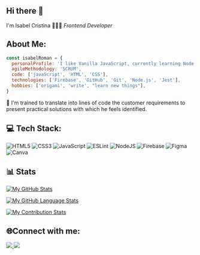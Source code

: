 ## Hi there 👋

I'm Isabel Cristina 👩🏽‍💻 *Frontend Developer* 

## About Me:
```javascript
const isabelRoman = {
  personalProfile: 'I like Vanilla JavaScript, currently learning Node.js',
  agileMethodology: 'SCRUM',
  code: ['javaScript', 'HTML', 'CSS'],
  technologies: ['Firebase', 'GitHub', 'Git', 'Node.js', 'Jest'],
  hobbies: ['origami', 'write', "learn new things"],
}
```
📒 I'm trained to translate into lines of code the customer requirements to present practical solutions with which he feels identified.

## 💻 Tech Stack:
![HTML5](https://img.shields.io/badge/html5-%23E34F26.svg?style=for-the-badge&logo=html5&logoColor=white) ![CSS3](https://img.shields.io/badge/css3-%231572B6.svg?style=for-the-badge&logo=css3&logoColor=white) ![JavaScript](https://img.shields.io/badge/javascript-%23323330.svg?style=for-the-badge&logo=javascript&logoColor=%23F7DF1E) ![ESLint](https://img.shields.io/badge/ESLint-4B3263?style=for-the-badge&logo=eslint&logoColor=white) ![NodeJS](https://img.shields.io/badge/node.js-6DA55F?style=for-the-badge&logo=node.js&logoColor=white) ![Firebase](https://img.shields.io/badge/firebase-%23039BE5.svg?style=for-the-badge&logo=firebase) ![Figma](https://img.shields.io/badge/figma-%23F24E1E.svg?style=for-the-badge&logo=figma&logoColor=white) ![Canva](https://img.shields.io/badge/Canva-%2300C4CC.svg?style=for-the-badge&logo=Canva&logoColor=white) 

## 📊 Stats
[![My GitHub Stats](https://github-readme-stats.vercel.app/api/?username=isabelroman84&count_private=true&theme=react&showicons=true)]()

[![My GitHub Language Stats](https://github-readme-stats.vercel.app/api/top-langs/?username=isabelroman84&langs_count=5&theme=react)]()

[![My Contribution Stats](https://github-contribution-stats.vercel.app/api/?username=isabelroman84)](https://github.com/isabelroman84/github-contribution-stats/)

## 🌐Connect with me:

<p align="center">

<a href = "https://www.linkedin.com/in/isabelroman84/"> <img src="https://img.icons8.com/fluent/48/000000/linkedin.png"/> </a>
<a href = "isabelcristinaroman@gmail.com"> <img src="https://img.icons8.com/color/48/000000/gmail-new.png"/> </a>

</p>

